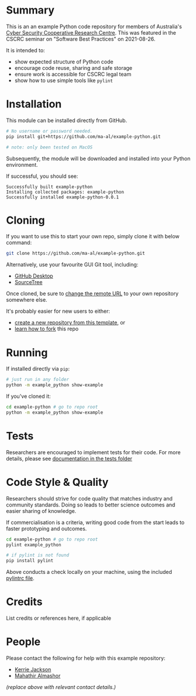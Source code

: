# Summary
This is an an example Python code repository for members of Australia's [Cyber Security Cooperative Research Centre](https://cybersecuritycrc.org.au/). This was featured in the CSCRC seminar on "Software Best Practices" on 2021-08-26.

It is intended to:
- show expected structure of Python code
- encourage code reuse, sharing and safe storage
- ensure work is accessible for CSCRC legal team
- show how to use simple tools like `pylint`


# Installation
This module can be installed directly from GitHub.

```bash
# No username or password needed.
pip install git+https://github.com/ma-al/example-python.git

# note: only been tested on MacOS
```

Subsequently, the module will be downloaded and installed into your Python environment.

If successful, you should see:

```
Successfully built example-python
Installing collected packages: example-python
Successfully installed example-python-0.0.1
```


# Cloning
If you want to use this to start your own repo, simply clone it with below command:

```bash
git clone https://github.com/ma-al/example-python.git
```

Alternatively, use your favourite GUI Git tool, including:
- [GitHub Desktop](https://desktop.github.com)
- [SourceTree](https://www.sourcetreeapp.com)

Once cloned, be sure to [change the remote URL](https://docs.github.com/en/get-started/getting-started-with-git/managing-remote-repositories#changing-a-remote-repositorys-url) to your own repository somewhere else.

It's probably easier for new users to either:
- [create a new repository from this template](https://docs.github.com/en/github/creating-cloning-and-archiving-repositories/creating-a-repository-on-github/creating-a-repository-from-a-template), or
- [learn how to fork](https://docs.github.com/en/get-started/quickstart/fork-a-repo) this repo




# Running
If installed directly via `pip`:
```bash
# just run in any folder
python -m example_python show-example
```

If you've cloned it:
```bash
cd example-python # go to repo root
python -m example_python show-example
```


# Tests
Researchers are encouraged to implement tests for their code. For more details, please see [documentation in the tests folder](./tests/README.md)


# Code Style & Quality
Researchers should strive for code quality that matches industry and community standards. Doing so leads to better science outcomes and easier sharing of knowledge.

If commercialisation is a criteria, writing good code from the start leads to faster prototyping and outcomes.

```bash
cd example-python # go to repo root
pylint example_python

# if pylint is not found
pip install pylint
```

Above conducts a check locally on your machine, using the included [pylintrc file](./pylintrc).


# Credits
List credits or references here, if applicable


# People
Please contact the following for help with this example repository:
- [Kerrie Jackson](mailto:kerrie.jackson@cybersecuritycrc.org.au)
- [Mahathir Almashor](mailto:mahathir.almashor@data61.csiro.au)

_(replace above with relevant contact details.)_